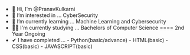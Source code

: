 - 👋 Hi, I’m @PranavKulkarni
- 👀 I’m interested in ... CyberSecurity
- 🌱 I’m currently learning ... Machine Learning and Cybersecurity
- 🐱‍💻 I'm currently studying ... Bachelors of Computer Science ==== 2nd Year Ongoing
- ✔ I have completed ... - Python(basic/advance)
                         - HTML(basic)
                         - CSS(basic)
                         - JAVASCRIPT(basic)
